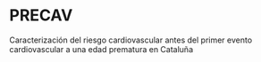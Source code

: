 # PRECAV
Caracterización del riesgo cardiovascular antes del primer evento cardiovascular a una edad prematura en Cataluña
